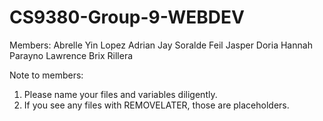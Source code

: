 # CS9380-Group-9-WEBDEV

Members: 
Abrelle Yin Lopez
Adrian Jay Soralde
Feil Jasper Doria
Hannah Parayno
Lawrence Brix Rillera

Note to members: 
1. Please name your files and variables diligently. 
2. If you see any files with REMOVELATER, those are placeholders.